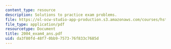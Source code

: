 ```yaml
---
content_type: resource
description: Solutions to practice exam problems.
file: https://ol-ocw-studio-app-production.s3.amazonaws.com/courses/hst-131-introduction-to-neuroscience-fall-2005/da3f80fd48f70bb9757376f833c7685d_2004_exam4_ans.pdf
file_type: application/pdf
resourcetype: Document
title: 2004_exam4_ans.pdf
uid: da3f80fd-48f7-0bb9-7573-76f833c7685d
---
```

